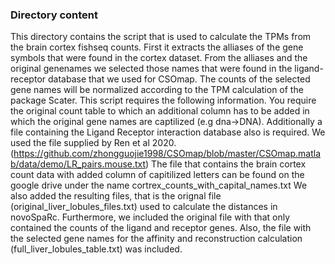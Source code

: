 ### Directory content

This directory contains the script that is used to calculate the TPMs from the brain cortex fishseq counts. First it extracts the alliases of the gene symbols that were found in the cortex dataset. From the alliases and the original genenames we selected those names that were found in the ligand-receptor database that we used for CSOmap. The counts of the selected gene names will be normalized according to the TPM calculation of the package Scater. This script requires the following information. You require the original count table to which an additional column has to be added in which the original gene names are captilized (e.g dna->DNA). Additionally a file containing the Ligand Receptor interaction database also is required. We used the file supplied by Ren et al 2020. (https://github.com/zhongguojie1998/CSOmap/blob/master/CSOmap.matlab/data/demo/LR_pairs.mouse.txt)
The file that contains the brain cortex count data with added column of capitilized letters can be found on the google drive under the name cortrex_counts_with_capital_names.txt
We also added the resulting files, that is the orignal file (original_liver_lobules_files.txt) used to calculate the distances in novoSpaRc. Furthermore, we included the original file with that only contained the counts of the ligand and receptor genes. Also, the file with the selected gene names for the affinity and reconstruction calculation (full_liver_lobules_table.txt) was included.
